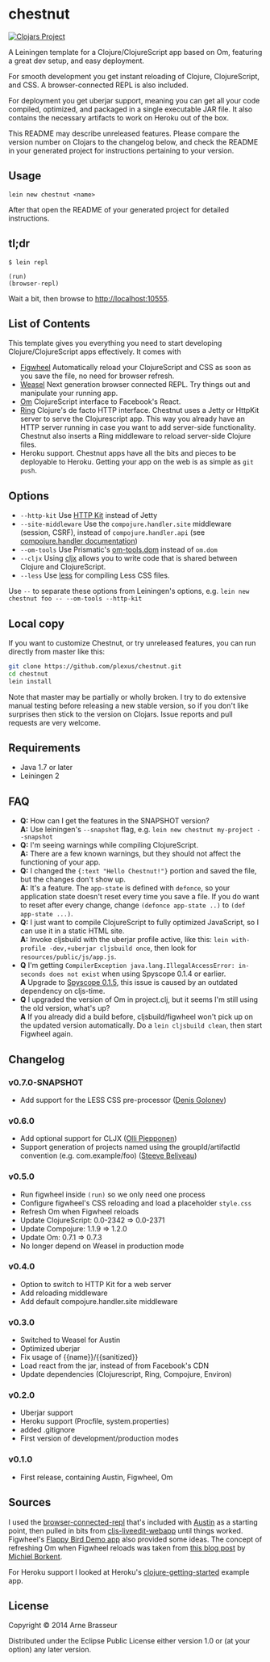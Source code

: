 # chestnut

[![Clojars Project](http://clojars.org/chestnut/lein-template/latest-version.svg)](http://clojars.org/chestnut/lein-template)

A Leiningen template for a Clojure/ClojureScript app based on Om,
featuring a great dev setup, and easy deployment.

For smooth development you get instant reloading of Clojure,
ClojureScript, and CSS. A browser-connected REPL is also included.

For deployment you get uberjar support, meaning you can get all your
code compiled, optimized, and packaged in a single executable JAR
file. It also contains the necessary artifacts to work on Heroku out
of the box.

This README may describe unreleased features. Please compare the
version number on Clojars to the changelog below, and check the README
in your generated project for instructions pertaining to your version.

## Usage

```
lein new chestnut <name>
```

After that open the README of your generated project for detailed instructions.

## tl;dr

```
$ lein repl

(run)
(browser-repl)
```

Wait a bit, then browse to [http://localhost:10555](http://localhost:10555).

## List of Contents

This template gives you everything you need to start developing
Clojure/ClojureScript apps effectively. It comes with

* [Figwheel](https://github.com/bhauman/lein-figwheel) Automatically
  reload your ClojureScript and CSS as soon as you save the file, no need
  for browser refresh.
* [Weasel](https://github.com/tomjakubowski/weasel) Next generation browser
  connected REPL. Try things out and manipulate your running app.
* [Om](https://github.com/swannodette/om) ClojureScript interface to
  Facebook's React.
* [Ring](https://github.com/ring-clojure/ring) Clojure's de facto HTTP
  interface. Chestnut uses a Jetty or HttpKit server to serve the
  Clojurescript app. This way you already have an HTTP server running
  in case you want to add server-side functionality. Chestnut also
  inserts a Ring middleware to reload server-side Clojure files.
* Heroku support. Chestnut apps have all the bits and pieces to be
  deployable to Heroku. Getting your app on the web is as simple as
  `git push`.

## Options

* `--http-kit` Use [HTTP Kit](http://http-kit.org/server.html) instead of Jetty
* `--site-middleware` Use the `compojure.handler.site` middleware (session, CSRF), instead of `compojure.handler.api` (see [compojure.handler documentation](http://weavejester.github.io/compojure/compojure.handler.html))
* `--om-tools` Use Prismatic's [om-tools.dom](https://github.com/Prismatic/om-tools) instead of `om.dom`
* `--cljx` Using [cljx](https://github.com/lynaghk/cljx) allows you to write code that is shared between Clojure and ClojureScript.
* `--less` Use [less](https://github.com/montoux/lein-less) for compiling Less CSS files.

Use `--` to separate these options from Leiningen's options, e.g. `lein new chestnut foo -- --om-tools --http-kit`

## Local copy

If you want to customize Chestnut, or try unreleased features, you can run directly from master like this:

``` sh
git clone https://github.com/plexus/chestnut.git
cd chestnut
lein install
```

Note that master may be partially or wholly broken. I try to do extensive manual testing before releasing a new stable version, so if you don't like surprises then stick to the version on Clojars. Issue reports and pull requests are very welcome.

## Requirements

* Java 1.7 or later
* Leiningen 2

## FAQ

* **Q:** How can I get the features in the SNAPSHOT version? <br>
  **A:** Use leiningen's `--snapshot` flag, e.g. `lein new chestnut my-project --snapshot`
* **Q:** I'm seeing warnings while compiling ClojureScript. <br>
  **A:** There are a few known warnings, but they should not affect the functioning of your app.
* **Q:** I changed the `{:text "Hello Chestnut!"}` portion and saved the file, but the changes don't show up. <br>
  **A:** It's a feature. The `app-state` is defined with `defonce`, so your application state doesn't reset every time you save a file. If you do want to reset after every change, change `(defonce app-state ..)` to `(def app-state ...)`.
* **Q:** I just want to compile ClojureScript to fully optimized JavaScript, so I can use it in a static HTML site. <br>
  **A:** Invoke cljsbuild with the uberjar profile active, like this: `lein with-profile -dev,+uberjar cljsbuild once`, then look for `resources/public/js/app.js`.
* **Q** I'm getting `CompilerException java.lang.IllegalAccessError: in-seconds does not exist` when using Spyscope 0.1.4 or earlier.<br>
  **A** Upgrade to [Spyscope 0.1.5](https://github.com/dgrnbrg/spyscope/issues/15), this issue is caused by an outdated dependency on cljs-time.
* **Q** I upgraded the version of Om in project.clj, but it seems I'm still using the old version, what's up?<br>
  **A** If you already did a build before, cljsbuild/figwheel won't pick up on the updated version automatically. Do a `lein cljsbuild clean`, then start Figwheel again.

## Changelog

### v0.7.0-SNAPSHOT

* Add support for the LESS CSS pre-processor ([Denis Golonev](/teur))

### v0.6.0

* Add optional support for CLJX ([Olli Piepponen](/luxbock))
* Support generation of projects named using the groupId/artifactId convention (e.g. com.example/foo) ([Steeve Beliveau](/stebel))

### v0.5.0

* Run figwheel inside `(run)` so we only need one process
* Configure figwheel's CSS reloading and load a placeholder `style.css`
* Refresh Om when Figwheel reloads
* Update ClojureScript: 0.0-2342 => 0.0-2371
* Update Compojure: 1.1.9 => 1.2.0
* Update Om: 0.7.1 => 0.7.3
* No longer depend on Weasel in production mode

### v0.4.0

* Option to switch to HTTP Kit for a web server
* Add reloading middleware
* Add default compojure.handler.site middleware

### v0.3.0

* Switched to Weasel for Austin
* Optimized uberjar
* Fix usage of {{name}}/{{sanitized}}
* Load react from the jar, instead of from Facebook's CDN
* Update dependencies (Clojurescript, Ring, Compojure, Environ)

### v0.2.0

* Uberjar support
* Heroku support (Procfile, system.properties)
* added .gitignore
* First version of development/production modes

### v0.1.0

* First release, containing Austin, Figwheel, Om

## Sources

I used the
[browser-connected-repl](https://github.com/cemerick/austin/tree/master/browser-connected-repl-sample)
that's included with [Austin](https://github.com/cemerick/austin) as a
starting point, then pulled in bits from
[cljs-liveedit-webapp](https://github.com/ejlo/cljs-liveedit-webapp)
until things worked. Figwheel's [Flappy Bird Demo app](https://github.com/bhauman/flappy-bird-demo) also provided some ideas. The concept of refreshing Om when Figwheel reloads was taken from [this blog post](http://blog.michielborkent.nl/blog/2014/09/25/figwheel-keep-Om-turning/) by [Michiel Borkent](https://github.com/borkdude).

For Heroku support I looked at Heroku's
[clojure-getting-started](https://github.com/heroku/clojure-getting-started)
example app.

## License

Copyright © 2014 Arne Brasseur

Distributed under the Eclipse Public License either version 1.0 or (at
your option) any later version.
